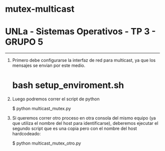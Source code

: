 # mutex-multicast

# UNLa - Sistemas Operativos - TP 3 - GRUPO 5
*******************************************

1) Primero debe configurarse la interfaz de red para multicast, ya que los mensajes se envian por este medio.

	# bash setup_enviroment.sh

2) Luego podremos correr el script de python

	$ python multicast_mutex.py

3) Si queremos correr otro proceso en otra consola del mismo equipo (ya que utiliza el nombre del host para identificarse), deberemos ejecutar el segundo script que es una copia pero con el nombre del host hardcodeado:

	$ python multicast_mutex_otro.py
